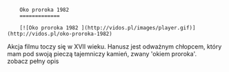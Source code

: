 
        Oko proroka 1982 
        =============
        
        [![Oko proroka 1982 ](http://vidos.pl/images/player.gif)](http://vidos.pl/oko-proroka-1982)
        
        
 Akcja filmu toczy się w XVII wieku. Hanusz jest odważnym chłopcem, który mam pod swoją pieczą tajemniczy kamień, zwany 'okiem proroka'. zobacz pełny opis
    
